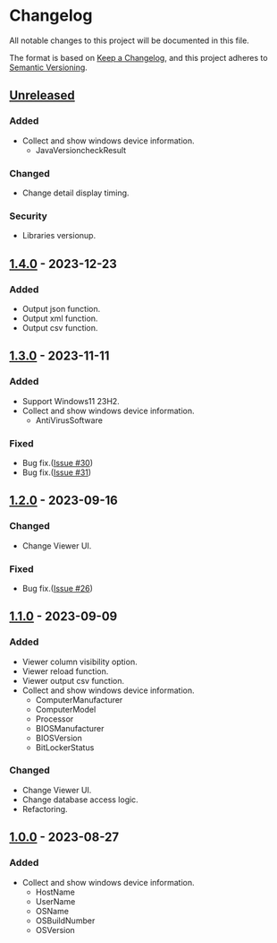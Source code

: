 # Changelog
All notable changes to this project will be documented in this file.

The format is based on [Keep a Changelog](https://keepachangelog.com/en/1.0.0/),
and this project adheres to [Semantic Versioning](https://semver.org/spec/v2.0.0.html).

## [Unreleased]

### Added
- Collect and show windows device information.
    - JavaVersioncheckResult

### Changed
- Change detail display timing.

### Security
- Libraries versionup.

## [1.4.0] - 2023-12-23

### Added
- Output json function.
- Output xml function.
- Output csv function.

## [1.3.0] - 2023-11-11

### Added
- Support Windows11 23H2.
- Collect and show windows device information.
    - AntiVirusSoftware

### Fixed
- Bug fix.([Issue #30](https://github.com/overdrive1708/WindowsDeviceManager/issues/30))
- Bug fix.([Issue #31](https://github.com/overdrive1708/WindowsDeviceManager/issues/31))

## [1.2.0] - 2023-09-16

### Changed
- Change Viewer UI.

### Fixed
- Bug fix.([Issue #26](https://github.com/overdrive1708/WindowsDeviceManager/issues/26))

## [1.1.0] - 2023-09-09

### Added
- Viewer column visibility option.
- Viewer reload function.
- Viewer output csv function.
- Collect and show windows device information.
    - ComputerManufacturer
    - ComputerModel
    - Processor
    - BIOSManufacturer
    - BIOSVersion
    - BitLockerStatus

### Changed
- Change Viewer UI.
- Change database access logic.
- Refactoring.

## [1.0.0] - 2023-08-27

### Added
- Collect and show windows device information.
    - HostName
    - UserName
    - OSName
    - OSBuildNumber
    - OSVersion

[Unreleased]: https://github.com/overdrive1708/WindowsDeviceManager
[1.4.0]: https://github.com/overdrive1708/WindowsDeviceManager/releases/tag/v1.4.0
[1.3.0]: https://github.com/overdrive1708/WindowsDeviceManager/releases/tag/v1.3.0
[1.2.0]: https://github.com/overdrive1708/WindowsDeviceManager/releases/tag/v1.2.0
[1.1.0]: https://github.com/overdrive1708/WindowsDeviceManager/releases/tag/v1.1.0
[1.0.0]: https://github.com/overdrive1708/WindowsDeviceManager/releases/tag/v1.0.0
